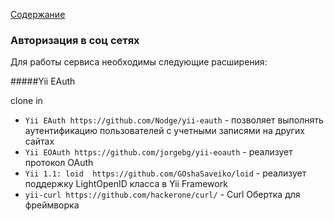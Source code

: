 [Содержание](../../readme.md)

### Авторизация в соц сетях

Для работы сервиса необходимы следующие расширения:

#####Yii EAuth

clone in 


- `Yii EAuth https://github.com/Nodge/yii-eauth` - позволяет выполнять аутентификацию пользователей с учетными записями на других сайтах
- `Yii EOAuth https://github.com/jorgebg/yii-eoauth` - реализует протокол OAuth
- `Yii 1.1: loid  https://github.com/GOshaSaveiko/loid` - реализует поддержку LightOpenID класса в Yii Framework
- `yii-curl https://github.com/hackerone/curl/` - Curl Обертка для фреймворка
